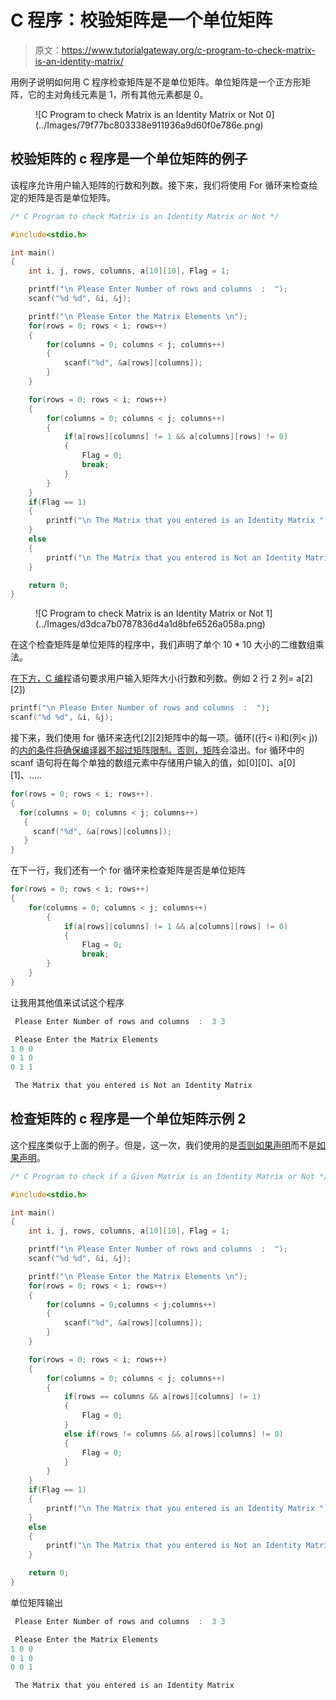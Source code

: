 # C 程序：校验矩阵是一个单位矩阵

> 原文：<https://www.tutorialgateway.org/c-program-to-check-matrix-is-an-identity-matrix/>

用例子说明如何用 C 程序检查矩阵是不是单位矩阵。单位矩阵是一个正方形矩阵，它的主对角线元素是 1，所有其他元素都是 0。

<figure class="aligncenter">![C Program to check Matrix is an Identity Matrix or Not 0](../Images/79f77bc803338e911936a9d60f0e786e.png)</figure>

## 校验矩阵的 c 程序是一个单位矩阵的例子

该程序允许用户输入矩阵的行数和列数。接下来，我们将使用 For 循环来检查给定的矩阵是否是单位矩阵。

```c
/* C Program to check Matrix is an Identity Matrix or Not */

#include<stdio.h>

int main()
{
 	int i, j, rows, columns, a[10][10], Flag = 1;

 	printf("\n Please Enter Number of rows and columns  :  ");
 	scanf("%d %d", &i, &j);

 	printf("\n Please Enter the Matrix Elements \n");
 	for(rows = 0; rows < i; rows++)
  	{
   		for(columns = 0; columns < j; columns++)
    	{
      		scanf("%d", &a[rows][columns]);
    	}
  	}

 	for(rows = 0; rows < i; rows++)
  	{
   		for(columns = 0; columns < j; columns++)
    	{
    		if(a[rows][columns] != 1 && a[columns][rows] != 0)
    		{
    			Flag = 0;
    			break;
			}
   	 	}
  	}
  	if(Flag == 1)
  	{
  		printf("\n The Matrix that you entered is an Identity Matrix ");
	}
	else
	{
		printf("\n The Matrix that you entered is Not an Identity Matrix ");
	}

 	return 0;
}
```

<figure class="wp-block-image">![C Program to check Matrix is an Identity Matrix or Not 1](../Images/d3dca7b0787836d4a1d8bfe6526a058a.png)</figure>

在这个检查矩阵是单位矩阵的程序中，我们声明了单个 10 * 10 大小的二维数组乘法。

在[下方，C 编程](https://www.tutorialgateway.org/c-programming/)语句要求用户输入矩阵大小(行数和列数。例如 2 行 2 列= a[2][2])

```c
printf("\n Please Enter Number of rows and columns  :  ");
scanf("%d %d", &i, &j);
```

接下来，我们使用 for 循环来迭代[2][2]矩阵中的每一项。循环((行< i)和(列< j))的[内的条件将确保编译器不超过矩阵限制。否则，](https://www.tutorialgateway.org/for-loop-in-c-programming/)[矩阵](https://www.tutorialgateway.org/two-dimensional-array-in-c/)会溢出。for 循环中的 scanf 语句将在每个单独的数组元素中存储用户输入的值，如[0][0]、a[0][1]、…..

```c
for(rows = 0; rows < i; rows++).
{
  for(columns = 0; columns < j; columns++)
   {
     scanf("%d", &a[rows][columns]);
   }
}
```

在下一行，我们还有一个 for 循环来检查矩阵是否是单位矩阵

```c
for(rows = 0; rows < i; rows++)
{
   	for(columns = 0; columns < j; columns++)
    	{
    		if(a[rows][columns] != 1 && a[columns][rows] != 0)
    		{
    			Flag = 0;
    			break;
		}
   	}
}
```

让我用其他值来试试这个程序

```c
 Please Enter Number of rows and columns  :  3 3

 Please Enter the Matrix Elements 
1 0 0
0 1 0
0 1 1

 The Matrix that you entered is Not an Identity Matrix 
```

## 检查矩阵的 c 程序是一个单位矩阵示例 2

这个[程序](https://www.tutorialgateway.org/c-programming-examples/)类似于上面的例子。但是，这一次，我们使用的是[否则如果声明](https://www.tutorialgateway.org/else-if-statement-in-c/)而不是[如果声明](https://www.tutorialgateway.org/if-statement-in-c/)。

```c
/* C Program to check if a Given Matrix is an Identity Matrix or Not */

#include<stdio.h>

int main()
{
 	int i, j, rows, columns, a[10][10], Flag = 1;

 	printf("\n Please Enter Number of rows and columns  :  ");
 	scanf("%d %d", &i, &j);

 	printf("\n Please Enter the Matrix Elements \n");
 	for(rows = 0; rows < i; rows++)
  	{
   		for(columns = 0;columns < j;columns++)
    	{
      		scanf("%d", &a[rows][columns]);
    	}
  	}

 	for(rows = 0; rows < i; rows++)
  	{
   		for(columns = 0; columns < j; columns++)
    	{
    		if(rows == columns && a[rows][columns] != 1)
    		{
    			Flag = 0;
			}
			else if(rows != columns && a[rows][columns] != 0)
			{
				Flag = 0;
			}
   	 	}
  	}
  	if(Flag == 1)
  	{
  		printf("\n The Matrix that you entered is an Identity Matrix ");
	}
	else
	{
		printf("\n The Matrix that you entered is Not an Identity Matrix ");
	}

 	return 0;
}
```

单位矩阵输出

```c
 Please Enter Number of rows and columns  :  3 3

 Please Enter the Matrix Elements 
1 0 0
0 1 0
0 0 1

 The Matrix that you entered is an Identity Matrix 
```